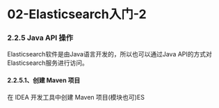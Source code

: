 # 02-Elasticsearch入门-2
### 2.2.5 Java API 操作 
Elasticsearch软件是由Java语言开发的，所以也可以通过Java API的方式对Elasticsearch服务进行访问。

#### 2.2.5.1、创建 Maven 项目 
在 IDEA 开发工具中创建 Maven 项目(模块也可)ES 


































